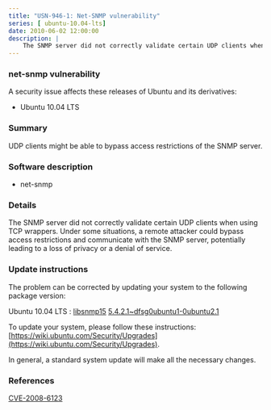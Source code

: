 ```yaml
---
title: "USN-946-1: Net-SNMP vulnerability"
series: [ ubuntu-10.04-lts]
date: 2010-06-02 12:00:00
description: |
    The SNMP server did not correctly validate certain UDP clients when using TCP wrappers.  Under some situations, a remote attacker could bypass access restrictions and communicate with the SNMP server, potentially leading to a loss of privacy or a denial of service. 
--- 
```

 
 


### net-snmp vulnerability

A security issue affects these releases of Ubuntu and its derivatives:

* Ubuntu 10.04 LTS

### Summary

UDP clients might be able to bypass access restrictions of the SNMP server. 

### Software description

* net-snmp 

### Details

The SNMP server did not correctly validate certain UDP clients when using TCP wrappers. Under some situations, a remote attacker could bypass access restrictions and communicate with the SNMP server, potentially leading to a loss of privacy or a denial of service. 

### Update instructions

The problem can be corrected by updating your system to the following package version:

Ubuntu 10.04 LTS
 : [libsnmp15](https://launchpad.net/ubuntu/+source/net-snmp) <span> [5.4.2.1~dfsg0ubuntu1-0ubuntu2.1](https://launchpad.net/ubuntu/+source/net-snmp/5.4.2.1~dfsg0ubuntu1-0ubuntu2.1) </span> 

To update your system, please follow these instructions: [https://wiki.ubuntu.com/Security/Upgrades](https://wiki.ubuntu.com/Security/Upgrades).

In general, a standard system update will make all the necessary changes. 

### References

 
 [CVE-2008-6123](http://people.ubuntu.com/~ubuntu-security/cve/CVE-2008-6123)
 

